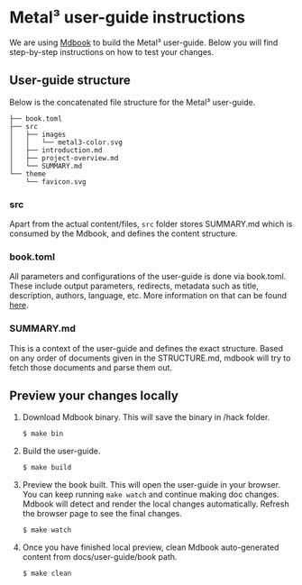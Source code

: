 # Metal³ user-guide instructions

We are using [Mdbook](https://github.com/rust-lang/mdBook) to build the
Metal³ user-guide. Below you will find step-by-step instructions on how
to test your changes.

## User-guide structure

Below is the concatenated file structure for the Metal³ user-guide.

```shell
├── book.toml
├── src
│   ├── images
│   │   └── metal3-color.svg
│   ├── introduction.md
│   ├── project-overview.md
│   └── SUMMARY.md
└── theme
    └── favicon.svg
```

### src

Apart from the actual content/files, `src` folder stores SUMMARY.md which
is consumed by the Mdbook, and defines the content structure.

### book.toml

All parameters and configurations of the user-guide is done via book.toml.
These include output parameters, redirects, metadata such as title,
description, authors, language, etc. More information on that can be found
[here](https://rust-lang.github.io/mdBook/format/config.html).

### SUMMARY.md

This is a context of the user-guide and defines the exact structure.
Based on any order of documents given in the STRUCTURE.md, mdbook will
try to fetch those documents and parse them out.

## Preview your changes locally

1. Download Mdbook binary. This will save the binary in /hack folder.

    ```bash
    $ make bin
    ```

1. Build the user-guide.

    ```bash
    $ make build
    ```

1. Preview the book built. This will open the user-guide in your browser.
    You can keep running `make watch` and continue making doc changes.
    Mdbook will detect and render the local changes automatically. Refresh
    the browser page to see the final changes.

    ```bash
    $ make watch
    ```

1. Once you have finished local preview, clean Mdbook auto-generated
    content from docs/user-guide/book path.

    ```bash
    $ make clean
    ```
